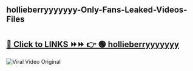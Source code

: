 
 ## hollieberryyyyyyy-Only-Fans-Leaked-Videos-Files

# <h2><a href="https://mediaupload.pro?hollieberryyyyyyy">🔗 Click to LINKS ⏩⏩ 👉 🟢 hollieberryyyyyyy </a></h2>

<a href="https://mediaupload.pro?hollieberryyyyyyy" rel="nofollow" data-target="animated-image.originalLink"><img src="https://i.ibb.co.com/xMMVF88/686577567.gif" alt="Viral Video Original" style="max-width: 100%; display: inline-block;" data-target="animated-image.originalImage"></a>